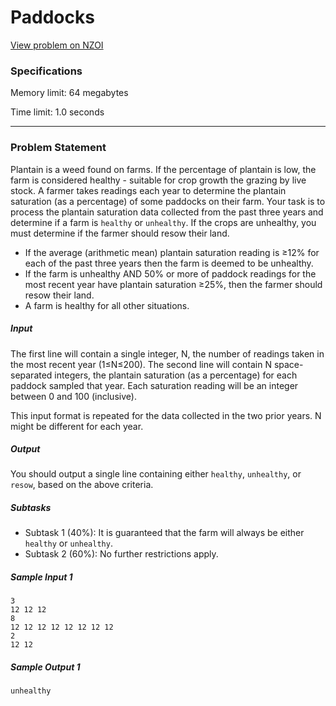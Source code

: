 # Paddocks
[View problem on NZOI](https://train.nzoi.org.nz/problems/1120)

### Specifications
Memory limit: 64 megabytes

Time limit: 1.0 seconds

---
### Problem Statement
Plantain is a weed found on farms. If the percentage of plantain is low, the farm is considered healthy - suitable for crop growth the grazing by live stock. A farmer takes readings each year to determine the plantain saturation (as a percentage) of some paddocks on their farm. Your task is to process the plantain saturation data collected from the past three years and determine if a farm is `healthy` or `unhealthy`. If the crops are unhealthy, you must determine if the farmer should resow their land.

- If the average (arithmetic mean) plantain saturation reading is ≥12% for each of the past three years then the farm is deemed to be unhealthy.
- If the farm is unhealthy AND 50% or more of paddock readings for the most recent year have plantain saturation ≥25%, then the farmer should resow their land.
- A farm is healthy for all other situations.

##### Input
The first line will contain a single integer, N, the number of readings taken in the most recent year (1≤N≤200). The second line will contain N space-separated integers, the plantain saturation (as a percentage) for each paddock sampled that year. Each saturation reading will be an integer between 0 and 100 (inclusive).

This input format is repeated for the data collected in the two prior years. N might be different for each year.

##### Output
You should output a single line containing either `healthy`, `unhealthy`, or `resow`, based on the above criteria.

##### Subtasks
- Subtask 1 (40%): It is guaranteed that the farm will always be either `healthy` or `unhealthy`.
- Subtask 2 (60%): No further restrictions apply.

##### Sample Input 1
```
3
12 12 12
8
12 12 12 12 12 12 12 12
2
12 12
```

##### Sample Output 1
```
unhealthy
```
